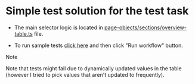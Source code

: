 # Simple test solution for the test task

* The main selector logic is located in [page-objects/sections/overview-table.ts](https://github.com/izvdaria/test-task/blob/master/page-objects/sections/overview-table.ts) file.

* To run sample tests [click here](https://github.com/izvdaria/test-task/actions/workflows/playwright.yml) and then click "Run workflow" button.
> [!NOTE]
> Note that tests might fail due to dynamically updated values in the table (however I tried to pick values that aren't updated to frequently).
